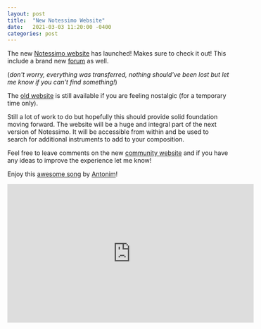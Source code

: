 ```yaml
---
layout: post
title:  "New Notessimo Website"
date:   2021-03-03 11:20:00 -0400
categories: post
---
```

The new [Notessimo website](https://notessimo.net) has launched! Makes sure to check it out! This include a brand new [forum](https://community.notessimo.net) as well.

(*don't worry, everything was transferred, nothing should've been lost but let me know if you can't find something!*)

The [old website](https://archive.notessimo.net) is still available if you are feeling nostalgic (for a temporary time only).

Still a lot of work to do but hopefully this should provide solid foundation moving forward. The website will be a huge and integral part of the next version of Notessimo. It will be accessible from within and be used to search for additional instruments to add to your composition.

Feel free to leave comments on the new [community website](https://community.notessimo.net) and if you have any ideas to improve the experience let me know!

Enjoy this [awesome song](https://notessimo.net/s/SxTzDtBTWk) by [Antonim](https://notessimo.net/u/Ace1257)!

<center class="video-wrapper"><iframe width="560" height="315" src="https://www.youtube.com/embed/N1bT17uXezA" title="YouTube video player" frameborder="0" allow="accelerometer; autoplay; clipboard-write; encrypted-media; gyroscope; picture-in-picture" allowfullscreen></iframe></center>